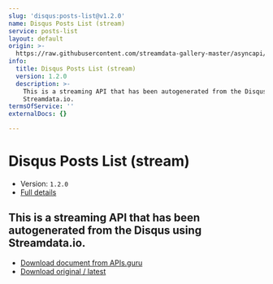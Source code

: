 ```yaml
---
slug: 'disqus:posts-list@v1.2.0'
name: Disqus Posts List (stream)
service: posts-list
layout: default
origin: >-
  https://raw.githubusercontent.com/streamdata-gallery-master/asyncapi/master/_listings/disqus/disqus-posts-list-stream-async.md
info:
  title: Disqus Posts List (stream)
  version: 1.2.0
  description: >-
    This is a streaming API that has been autogenerated from the Disqus using
    Streamdata.io.
termsOfService: ''
externalDocs: {}

---
```

# Disqus Posts List (stream)

* Version: `1.2.0`
* [Full details](../html/disqus:posts-list@v1.2.0.html)




## This is a streaming API that has been autogenerated from the Disqus using Streamdata.io.



* [Download document from APIs.guru](https://raw.githubusercontent.com/APIs-guru/asyncapi-directory/master/docs/APIs/disqus%3Aposts-list%40v1.2.0.yaml)
* [Download original / latest](https://raw.githubusercontent.com/streamdata-gallery-master/asyncapi/master/_listings/disqus/disqus-posts-list-stream-async.md)

<script type="application/ld+json">
{
  "@context": "http://schema.org/",
  "@type": "WebAPI",
  "description": "This is a streaming API that has been autogenerated from the Disqus using Streamdata.io.",
  "documentation": "",

  "name": "Disqus Posts List (stream)"
}
</script>
